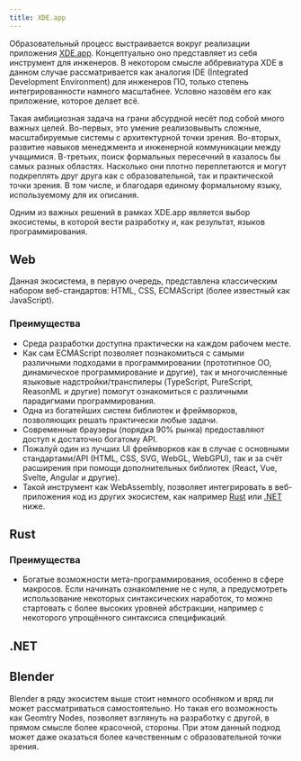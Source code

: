 ```yaml
---
title: XDE.app
---
```


Образовательный процесс выстраивается вокруг реализации приложения [XDE.app](https://xde.app).
Концептуально оно представляет из себя инструмент для инженеров. В некотором смысле аббревиатура XDE
в данном случае рассматривается как аналогия IDE (Integrated Development Environment) для инженеров
ПО, только степень интегрированности намного масштабнее. Условно назовём его как приложение, которое
делает всё.

Такая амбициозная задача на грани абсурдной несёт под собой много важных целей. Во-первых, это
умение реализовывыть сложные, масштабируемые системы с архитектурной точки зрения. Во-вторых,
развитие навыков менеджмента и инженерной коммуникации между учащимися. В-третьих, поиск формальных
пересечний в казалось бы самых разных областях. Насколько они плотно переплетаются и могут
подкреплять друг друга как с образовательной, так и практической точки зрения. В том числе, и
благодаря единому формальному языку, используемому для их описания.


Одним из важных решений в рамках XDE.app является выбор экосистемы, в которой вести разработку и,
как результат, языков программирования.

## Web

Данная экосистема, в первую очередь, представлена классическим набором веб-стандартов: HTML, CSS,
ECMAScript (более известный как JavaScript).

### Преимущества

- Среда разработки доступна практически на каждом рабочем месте.
- Как сам ECMAScript позволяет познакомиться с самыми различными подходами в программировании
(прототипное ОО, динамическое программирование и другие), так и многочисленные языковые
надстройки/транспилеры (TypeScript, PureScript, ReasonML и другие) помогут ознакомиться с различными
парадигмами программирования.
- Одна из богатейших систем библиотек и фреймворков, позволяющих решать практически любые задачи.
- Современные браузеры (порядка 90% рынка) предоставляют доступ к достаточно богатому API.
- Пожалуй один из лучших UI фреймворков как в случае с основными стандартами/API
(HTML, CSS, SVG, WebGL, WebGPU), так и за счёт расширения при помощи дополнительных библиотек
(React, Vue, Svelte, Angular и другие).
- Такой инструмент как WebAssembly, позволяет интегрировать в веб-приложения код из других
экосистем, как например [Rust](#rust) или [.NET](#net) ниже.

## Rust

### Преимущества

- Богатые возможности мета-программирования, особенно в сфере макросов. Если начинать ознакомление
не с нуля, а предусмотреть использование некоторых синтаксических наработок, то можно стартовать
с более высоких уровней абстракции, например с некоторого упрощённого синтаксиса спецификаций.

## .NET

## Blender

Blender в ряду экосистем выше стоит немного особняком и вряд ли может рассматриваться самостоятельно.
Но такая его возможность как Geomtry Nodes, позволяет взглянуть на разработку с другой, в прямом
смысле более красочной, стороны. При этом данный подход может даже оказаться более качественным с
образовательной точки зрения.